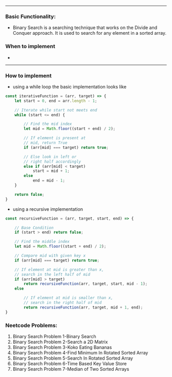 ----
### Basic Functionality: 
- Binary Search is a searching technique that works on the Divide and Conquer approach. It is used to search for any element in a sorted array.

### When to implement
- 
----
### How to implement
- using a while loop the basic implementation looks like
``` js
const iterativeFunction = (arr, target) => {
    let start = 0, end = arr.length - 1;

    // Iterate while start not meets end
    while (start <= end) {

        // Find the mid index
        let mid = Math.floor((start + end) / 2);

        // If element is present at 
        // mid, return True
        if (arr[mid] === target) return true;

        // Else look in left or 
        // right half accordingly
        else if (arr[mid] < target)
            start = mid + 1;
        else
            end = mid - 1;
    }

    return false;
}

```
- using a recursive implementation
``` js
const recursiveFunction = (arr, target, start, end) => {

    // Base Condition
    if (start > end) return false;

    // Find the middle index
    let mid = Math.floor((start + end) / 2);

    // Compare mid with given key x
    if (arr[mid] === target) return true;

    // If element at mid is greater than x,
    // search in the left half of mid
    if (arr[mid] > target)
        return recursiveFunction(arr, target, start, mid - 1);
    else

        // If element at mid is smaller than x,
        // search in the right half of mid
        return recursiveFunction(arr, target, mid + 1, end);
}
```

### Neetcode Problems: 
1. Binary Search Problem 1-Binary Search
2. Binary Search Problem 2-Search a 2D Matrix
3. Binary Search Problem 3-Koko Eating Bananas
4. Binary Search Problem 4-Find Minimum In Rotated Sorted Array
5. Binary Search Problem 5-Search In Rotated Sorted Array
6. Binary Search Problem 6-Time Based Key Value Store
7. Binary Search Problem 7-Median of Two Sorted Arrays

